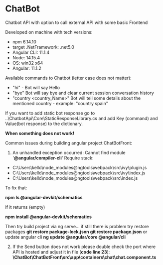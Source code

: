 # ChatBot
Chatbot API with option to call external API with some basic Frontend

Developed on machine with tech versions:

- npm 6.14.10 
- target .NetFramework: .net5.0
- Angular CLI: 11.1.4
- Node: 14.15.4
- OS: win32 x64
- Angular: 11.1.2


Available commands to Chatbot (letter case does not matter):
 - "hi" - Bot will say Hello
 - "bye" Bot will say bye and clear current session conversation history
 - "country <country_Name>" Bot will tell some details about the mentioned country - example: "country spain"

If you want to add static bot response go to ..\ChatbotApi\Core\StaticResponseLibrary.cs and add Key (command) and Value(bot response) to the dictionary.

**When something does not work!**

Common issues during building angular project ChatBotFront:

1. An unhandled exception occurred: Cannot find module '**@angular/compiler-cli**'
Require stack:
- C:\Users\kelld\node_modules\@ngtools\webpack\src\ivy\plugin.js
- C:\Users\kelld\node_modules\@ngtools\webpack\src\ivy\index.js
- C:\Users\kelld\node_modules\@ngtools\webpack\src\index.js

To fix that:

**npm ls @angular-devkit/schematics**

If it returns (empty)

**npm install @angular-devkit/schematics**

Then try build project via ng serve... if still there is problem try restore packages
**git restore package-lock.json
git restore package.json**
or update angular cli
**ng update @angular/core @angular/cli**

2. If the Send button does not work please double check the port where API is hosted and adjust it in file (**code line 23**): **\ChatBot\ChatBotFront\src\app\containers\chat\chat.component.ts**
